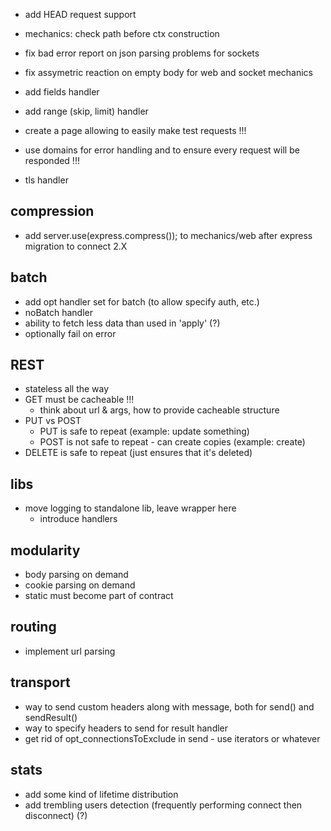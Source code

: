 * add HEAD request support
* mechanics: check path before ctx construction
* fix bad error report on json parsing problems for sockets
* fix assymetric reaction on empty body for web and socket mechanics

* add fields handler
* add range (skip, limit) handler

* create a page allowing to easily make test requests !!!

* use domains for error handling and to ensure every request will be responded !!!

* tls handler


## compression

* add server.use(express.compress()); to mechanics/web after express migration to connect 2.X

## batch

* add opt handler set for batch (to allow specify auth, etc.)
* noBatch handler
* ability to fetch less data than used in 'apply' (?)
* optionally fail on error

## REST

* stateless all the way
* GET must be cacheable !!!
	* think about url & args, how to provide cacheable structure
* PUT vs POST
	* PUT is safe to repeat (example: update something)
	* POST is not safe to repeat - can create copies (example: create)
* DELETE is safe to repeat (just ensures that it's deleted)

## libs

* move logging to standalone lib, leave wrapper here
	* introduce handlers

## modularity

* body parsing on demand
* cookie parsing on demand
* static must become part of contract

## routing

* implement url parsing

## transport

* way to send custom headers along with message, both for send() and sendResult()
* way to specify headers to send for result handler
* get rid of opt_connectionsToExclude in send - use iterators or whatever

## stats

* add some kind of lifetime distribution
* add trembling users detection (frequently performing connect then disconnect) (?)
